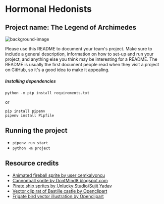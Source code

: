 # Hormonal Hedonists
## Project name: The Legend of Archimedes
![background-image](/assets/images/background-0.png) <!-- i'll include the start screen image once it is uploaded -->

Please use this README to document your team's project. Make sure to include a general description, information on how to set-up and run your project, and anything else you think may be interesting for a README. The README is usually the first document people read when they visit a project on GitHub, so it's a good idea to make it appealing.

##### Installing dependencies

```
python -m pip install requirements.txt
```
or
```
pip install pipenv
pipenv install Pipfile
```

## Running the project

- `pipenv run start`
- `python -m project`

## Resource credits
- [Animated fireball sprite by user cemkalyoncu](https://opengameart.org/content/animated-fireball)
- [Cannonball sprite by DontMind8.blogspot.com](https://opengameart.org/content/animated-fireball)
- [Pirate ship sprites by Unlucky Studio/Sujit Yadav](https://opengameart.org/content/free-pirates-game-assets-by-unlucky-studio)
- [Vector clip rat of Bastille castle by Openclipart](https://publicdomainvectors.org/en/free-clipart/Vector-clip-rat-of-Bastille-castle/29952.html)
- [Frigate bird vector illustration by Openclipart](https://publicdomainvectors.org/en/free-clipart/Frigate-bird-vector-illustration/17319.html)
